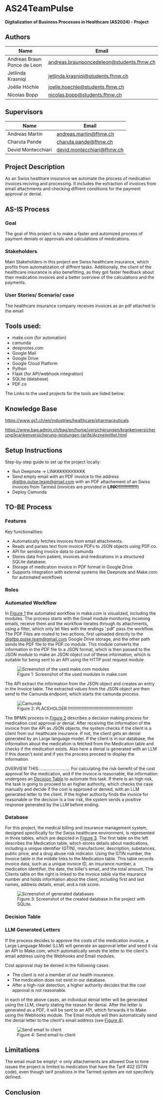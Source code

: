 # AS24TeamPulse
**Digitalization of Business Processes in Healthcare (AS2024) - Project**


## Authors
|**Name**|**Email**|
|---|---|
|Andreas Braun Ponce de Leon|andreas.braunponcedeleon@students.fhnw.ch|
|Jetlinda Krasniqi|jetlinda.krasniqi@students.fhnw.ch|
|Joëlle Höchle|joelle.hoechle@students.fhnw.ch|
|Nicolas Bopp|nicolas.bopp@students.fhnw.ch|

## Supervisors
|**Name**|**Email**|
|---|---|
|Andreas Martin| andreas.martin@fhnw.ch|
|Charuta Pande |charuta.pande@fhnw.ch|
|Devid Montecchiari |devid.montecchiari@fhnw.ch|

## Project Description
As an Swiss healthare insurance we automate the process of medication invoices reciving and processing. It includes the extraction of invoices from email attachments and checking diffrent conditions for the payment approval or denial.

## AS-IS Process


### Goal
The goal of this project is to make a faster and automized process of payment denials or approvals and calculations of medications.

### Stakeholders
Main Stakeholders in this project are Swiss healthcare insurance, which profits from automatization of diffrent tasks. Additionally, the client of the healthcare insurance is also benefitting, as they got faster feedback about their medication invoices and a better overview of the calculations and the payments.

### User Stories/ Scenario/ case
The healthcare insurance company receives invoices as an pdf attached to the email


## Tools used:
- make.com (for automation)
- camunda
- deepnotes.com
- Google Mail
- Google Drive
- Google Cloud Platform
- Python
- Flask (for API/webhook integration)
- SQLite (database)
- PDF.co

The Links to the used projects for the tools are listed below:


## Knowledge Base
https://www.gs1.ch/en/industries/healthcare/pharmaceuticals

https://www.bag.admin.ch/bag/en/home/versicherungen/krankenversicherung/krankenversicherung-leistungen-tarife/Arzneimittel.html


## Setup Instructions
Step-by-step guide to set up the project locally:
- Run Deepnote -> LINKKKKKKKKKKK
- Send empty email with an PDF invoice to the address digitbp.pulse.team@gmail.com with an PDF attachement of an Swiss invoices from Tarmed (invoices are provided in **LINK!!!!!!!!!!!!!!**)
- Deploy Camunda

## TO-BE Process

### Features
Key functionalities:
- Automatically fetches invoices from email attachments.
- Reads and parses text from invoice PDFs to JSON objects using PDF.co.
- API for sending invoice data to camunda
- Stores data from patient, invoices and medications in a structured SQLite database.
- Storage of medication invoice in PDF format in Google Drive
- Supports integration with external systems like Deepnote and Make.com for automated workflows

### Roles


### Automated Workflow
In [Figure 1](#figure-1) the automated workflow in make.com is visualized, including the modules. The process starts with the Gmail module monitoring incoming emails, receive them and the workflow iterates through its attachments, using a filter, which only let files with the endings '.pdf' pass the workflow.
The PDF Files are routed to two actions, first uploaded directly to the digitbp.pulse.team@gmail.com Google Drive storage, and the other path sends the PDF file to the PDF.co module. This module converts the information in the PDF file to a JSON format, which is then passed to the JSON module to make an JSON object out of these information, which is suitable for being sent to an API using the HTTP post request module.

<figure>
  <img src="images/make.png" alt="Screenshot of the used make.com modules">
  <figcaption>Figure 1: Screenshot of the used modules in make.com</figcaption>
</figure>

The API extract the information from the JSON object and creates an entry in the Invoice table. The extracted values from the JSON object are then send to the Camunda endpoint, which starts the camunda process. 

<figure>
  <img src="images/placeholder_camunda.png" alt="Camunda">
  <figcaption>Figure 2: PLACEHOLDER !!!!!!!!!!!!!!!!!!!!!!!!!!!!!!!!!!!!!!!!!!!!!!!!!!!!! </figcaption>
</figure>

 The BPMN process in [Figure 2](#figure-2) describes a decision making process for medication cost approval or denial. After receiving the information of the invoice from the API as JSON objects, the system checks if the client is a client from our healthcare insurance. If not, the client gets an denial generated by an Large language model. If the client is in our database, the information about the medication is fetched from the Medication table and checks if the medication exists. Also here a denial is generated with an LLM if this doesn't exist and if yes the process proceed to display the information. 
 
 OVERVIEW THIS:.........................
 For calculating the risk-benefit of the cost approval for the medication, and if the invoice is reasonable, the information undergoes an [Decision Table](#decision-table) to automate this task. If there is an high risk, the task is going to proceed to an higher authority, which checks the case manually and decide if the cost is approved or denied, with an LLM generated letter to the client. If the higher authority finds the invoice for reasonable or the decision is a low risk, the system sends a positive response generated by the LLM before ending.

### Database
For this project, the medical billing and insurance management system, designed specifically for the Swiss healthcare environment, is represented in three tables, which are depicted in [Figure 3](#figure-3). The first table on the left describes the Medication table, which stores details about medications, including a unique identifier (GTIN), manufacturer, description, substances, public price, and a drug abuse risk indicator. Using the GTIN number, the Invoice table in the middle links to the Medication table. This table records invoice data, such as a unique invoice ID, an insurance number, a medication identifier, the date, the biller’s email, and the total amount. The Clients table on the right is linked to the Invoice table via the insurance number and holds information about the client, including first and last names, address details, email, and a risk score.

<figure>
  <img src="images/databases.png" alt="Screenshot of generated databases">
  <figcaption>Figure 3: Screenshot of the created database in the project with SQLite. </figcaption>
</figure>

### Decision Table

### LLM Generated Letters
If the process decides to approve the costs of the medication invoice, a Large Language Model (LLM) will generate an approval letter and send it via an API to Make.com, which automatically sends the letter to the client's email address using the Webhooks and Email modules.

Cost approval may be denied in the following cases:
- The client is not a member of our health insurance.
- The medication does not exist in our database.
- After a high-risk detection, a higher authority decides that the cost approval is not reasonable.

In each of the above cases, an individual denial letter will be generated using the LLM, clearly stating the reason for denial. After the letter is generated as a PDF, it will be sent to an API, which forwards it to Make using the Webhooks module. The Email module will then automatically send the denial letter to the client's email address (see [Figure 4](#figure-4)).

<figure>
  <img src="images/send_email.png" alt="Send email to client">
  <figcaption>Figure 4: Send email to client</figcaption>
</figure>

## Limitations
The email must be empty! -> only attachements are allowed
Due to time issues the project is limited to medication that have the Tarif 402 (GTIN code), even though tarif positions in the Tarmed system are not specifecly defined. 

## Conclusion
